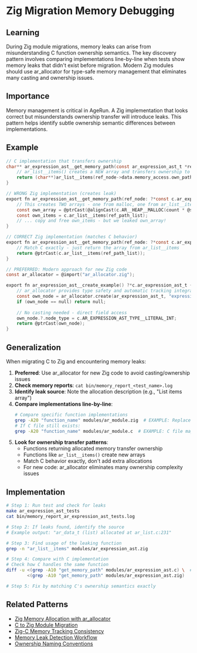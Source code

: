 # Zig Migration Memory Debugging

## Learning
During Zig module migrations, memory leaks can arise from misunderstanding C function ownership semantics. The key discovery pattern involves comparing implementations line-by-line when tests show memory leaks that didn't exist before migration. Modern Zig modules should use ar_allocator for type-safe memory management that eliminates many casting and ownership issues.

## Importance
Memory management is critical in AgeRun. A Zig implementation that looks correct but misunderstands ownership transfer will introduce leaks. This pattern helps identify subtle ownership semantic differences between implementations.

## Example
```c
// C implementation that transfers ownership
char** ar_expression_ast__get_memory_path(const ar_expression_ast_t *ref_node, size_t *out_count) {
    // ar_list__items() creates a NEW array and transfers ownership to caller
    return (char**)ar_list__items(ref_node->data.memory_access.own_path);
}

// WRONG Zig implementation (creates leak)
export fn ar_expression_ast__get_memory_path(ref_node: ?*const c.ar_expression_ast_t, out_count: ?*usize) ?[*]?[*:0]u8 {
    // This creates TWO arrays - one from malloc, one from ar_list__items!
    const own_array = @ptrCast(@alignCast(c.AR__HEAP__MALLOC(count * @sizeOf([*:0]u8), "Memory path array")));
    const own_items = c.ar_list__items(ref_path_list);
    // ... copy and free own_items - but we leaked own_array!
}

// CORRECT Zig implementation (matches C behavior)
export fn ar_expression_ast__get_memory_path(ref_node: ?*const c.ar_expression_ast_t, out_count: ?*usize) ?[*]?[*:0]u8 {
    // Match C exactly - just return the array from ar_list__items
    return @ptrCast(c.ar_list__items(ref_path_list));
}

// PREFERRED: Modern approach for new Zig code
const ar_allocator = @import("ar_allocator.zig");

export fn ar_expression_ast__create_example() ?*c.ar_expression_ast_t { // EXAMPLE: New function pattern
    // ar_allocator provides type safety and automatic tracking integration
    const own_node = ar_allocator.create(ar_expression_ast_t, "expression AST node");
    if (own_node == null) return null;
    
    // No casting needed - direct field access
    own_node.?.node_type = c.AR_EXPRESSION_AST_TYPE__LITERAL_INT;
    return @ptrCast(own_node);
}
```

## Generalization
When migrating C to Zig and encountering memory leaks:

1. **Preferred**: Use ar_allocator for new Zig code to avoid casting/ownership issues
2. **Check memory reports**: `cat bin/memory_report_<test_name>.log`
3. **Identify leak source**: Note the allocation description (e.g., "List items array")
4. **Compare implementations line-by-line**:
   ```bash
   # Compare specific function implementations
   grep -A20 "function_name" modules/ar_module.zig  # EXAMPLE: Replace with actual module
   # If C file still exists:
   grep -A20 "function_name" modules/ar_module.c  # EXAMPLE: C file may be deleted
   ```
5. **Look for ownership transfer patterns**:
   - Functions returning allocated memory transfer ownership
   - Functions like `ar_list__items()` create new arrays
   - Match C behavior exactly, don't add extra allocations
   - For new code: ar_allocator eliminates many ownership complexity issues

## Implementation
```bash
# Step 1: Run test and check for leaks
make ar_expression_ast_tests
cat bin/memory_report_ar_expression_ast_tests.log

# Step 2: If leaks found, identify the source
# Example output: "ar_data_t (list) allocated at ar_list.c:231"

# Step 3: Find usage of the leaking function
grep -n "ar_list__items" modules/ar_expression_ast.zig

# Step 4: Compare with C implementation
# Check how C handles the same function
diff -u <(grep -A10 "get_memory_path" modules/ar_expression_ast.c) \  # EXAMPLE: C file no longer exists
        <(grep -A10 "get_memory_path" modules/ar_expression_ast.zig)

# Step 5: Fix by matching C's ownership semantics exactly
```

## Related Patterns
- [Zig Memory Allocation with ar_allocator](zig-memory-allocation-with-ar-allocator.md)
- [C to Zig Module Migration](c-to-zig-module-migration.md)
- [Zig-C Memory Tracking Consistency](zig-c-memory-tracking-consistency.md)
- [Memory Leak Detection Workflow](memory-leak-detection-workflow.md)
- [Ownership Naming Conventions](ownership-naming-conventions.md)
